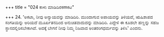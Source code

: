 +++
title = "024 ಕಾಳು ಮಾಡಿದಿರಕmಕಟ"

+++
24. 'ಅಕಟಾ, ನೀವು ಅನ್ಯಾಯವನ್ನು ಮಾಡಿದಿರಿ. ಮುಂದಾಗುವ ಅಪಾಯವನ್ನು ತಿಳಿಯದೆ, ಋಷಿಶಾಪದ ಸಂಗತಿಯನ್ನು ಅರಿಯದೆ ಮೂರ್ಖತನದಿಂದ ಅನುಚಿತವಾದುದನ್ನು ಮಾಡಿದಿರಿ. ಎದ್ದೇಳಿ ಈ ಕೂಡಲೇ ಹಣ್ಣನ್ನು ಸಹಜ ಸ್ಥಾನದಲ್ಲಿರಿಸಬೇಕಾಗಿದೆ. ಅದಕ್ಕೆ ಬೇಗನೆ ನೀವು ನಿಮ್ಮ ನಿಜವಾದ ಅಂತರಂಗಧರ್ಮವನ್ನು ತಿಳಿಸಿ' ಎಂದನು.
